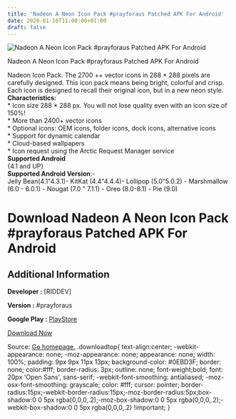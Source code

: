 ```yaml
---
title: 'Nadeon A Neon Icon Pack #prayforaus Patched APK For Android'
date: 2020-01-16T11:00:00+01:00
draft: false
---
```


![Nadeon A Neon Icon Pack #prayforaus Patched APK For Android](https://i0.wp.com/apkhome.net/wp-content/uploads/2020/01/Nadeon-A-Neon-Icon-Pack-prayforaus-Patched.png "Nadeon A Neon Icon Pack #prayforaus Patched APK For Android")

  

Nadeon A Neon Icon Pack #prayforaus Patched APK For Android

Nadeon Icon Pack. The 2700 ++ vector icons in 288 \* 288 pixels are carefully designed. This icon pack means being bright, colorful and crisp. Each icon is designed to recall their original icon, but in a new neon style.  
**Characteristics:**  
\* Icon size 288 \* 288 px. You will not lose quality even with an icon size of 150%!  
\* More than 2400+ vector icons  
\* Optional icons: OEM icons, folder icons, dock icons, alternative icons  
\* Support for dynamic calendar  
\* Cloud-based wallpapers  
\* Icon request using the Arctic Request Manager service  
**Supported Android**  
{4.1 and UP}  
**Supported Android Version**:-  
Jelly Bean(4.1"4.3.1)- KitKat (4.4"4.4.4)- Lollipop (5.0"5.0.2) - Marshmallow (6.0 - 6.0.1) - Nougat (7.0 " 7.1.1) - Oreo (8.0-8.1) - Pie (9.0)

Download Nadeon A Neon Icon Pack #prayforaus Patched APK For Android
====================================================================

Additional Information
----------------------

**Developer :** \[RIDDEV\]

**Version :** #prayforaus

**Google Play :** [PlayStore](https://play.google.com/store/apps/details?id=com.ridho.iconpack.nadeon)

  

[Download Now](https://store4app.co/post/nadeon-a-neon-icon-pack-prayforaus-patched-apk-for-android_1578422599)

  
Source: [Go homepage.](https://store4app.co/post/nadeon-a-neon-icon-pack-prayforaus-patched-apk-for-android_1578422599) .downloadtop{ text-align:center; -webkit-appearance: none; -moz-appearance: none; appearance: none; width: 100%; padding: 9px 9px 11px 13px; background-color: #0EBD3F; border: none; color:#fff; border-radius: 3px; outline: none; font-weight;bold; font: 20px 'Open Sans', sans-serif; -webkit-font-smoothing: antialiased; -moz-osx-font-smoothing: grayscale; color: #fff; cursor: pointer; border-radius:15px;-webkit-border-radius:15px;-moz-border-radius:5px;box-shadow:0 0 5px rgba(0,0,0,.2);-moz-box-shadow:0 0 5px rgba(0,0,0,.2);-webkit-box-shadow:0 0 5px rgba(0,0,0,.2) !important; }